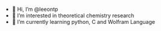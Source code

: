 - 👋 Hi, I’m @leeontp
- 👀 I’m interested in theoretical chemistry research
- 🌱 I’m currently learning python, C and Wolfram Language

<!---
leeontp/leeontp is a ✨ special ✨ repository because its `README.md` (this file) appears on your GitHub profile.
You can click the Preview link to take a look at your changes.
--->
